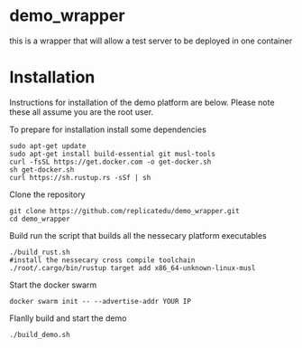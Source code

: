 # demo_wrapper
this is a wrapper that will allow a test server to be deployed in one container

# Installation

Instructions for installation of the demo platform are below.  Please note these all assume you are the root user. 

To prepare for installation install some dependencies
```
sudo apt-get update
sudo apt-get install build-essential git musl-tools
curl -fsSL https://get.docker.com -o get-docker.sh
sh get-docker.sh
curl https://sh.rustup.rs -sSf | sh
```
Clone the repository
```
git clone https://github.com/replicatedu/demo_wrapper.git
cd demo_wrapper
```
Build run the script that builds all the nessecary platform executables
```
./build_rust.sh
#install the nessecary cross compile toolchain
./root/.cargo/bin/rustup target add x86_64-unknown-linux-musl
```
Start the docker swarm
```
docker swarm init -- --advertise-addr YOUR IP
```

FIanlly build and start the demo
```
./build_demo.sh
```
